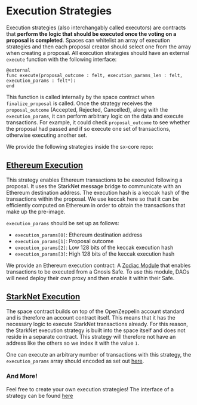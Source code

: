 # Execution Strategies

Execution strategies (also interchangably called executors) are contracts that **perform the logic that should be executed once the voting on a proposal is completed**. Spaces can whitelist an array of execution strategies and then each proposal creator should select one from the array when creating a proposal. All execution strategies should have an external `execute` function with the following interface: 

```
@external
func execute(proposal_outcome : felt, execution_params_len : felt, execution_params : felt*):
end
```

This function is called internally by the space contract when `finalize_proposal` is called.
Once the strategy receives the `proposal_outcome` (Accepted, Rejected, Cancelled), along with the `execution_params`, it can perform arbitrary logic on the data and execute transactions. For example, it could check `proposal_outcome` to see whether the proposal had passed and if so execute one set of transactions, otherwise executing another set. 

We provide the following strategies inside the sx-core repo:

## [Ethereum Execution](https://github.com/snapshot-labs/sx-core/blob/develop/contracts/starknet/ExecutionStrategies/ZodiacRelayer.cairo)

This strategy enables Ethereum transactions to be executed following a proposal. It uses the StarkNet message bridge to communicate with an Ethereum destination address. The execution hash is a keccak hash of the transactions within the proposal. We use keccak here so that it can be efficiently computed on Ethereum in order to obtain the transactions that make up the pre-image.

`execution_params` should be set up as follows:
- `execution_params[0]`: Ethereum destination address
- `execution_params[1]`: Proposal outcome
- `execution_params[2]`: Low 128 bits of the keccak execution hash
- `execution_params[3]`: High 128 bits of the keccak execution hash

We provide an Ethereum execution contract: A [Zodiac Module](https://github.com/snapshot-labs/sx-core/blob/develop/contracts/ethereum/ZodiacModule/SnapshotXL1Executor.sol) that enables transactions to be executed from a Gnosis Safe. To use this module, DAOs will need deploy their own proxy and then enable it within their Safe. 

## [StarkNet Execution](https://github.com/snapshot-labs/sx-core/blob/6420b6ec2e3812822d670adf9857c4b231a1f052/contracts/starknet/lib/voting.cairo#L713)

The space contract builds on top of the OpenZeppelin account standard and is therefore an account contract itself. This means that it has the necessary logic to execute StarkNet transactions already. For this reason, the StarkNet execution strategy is built into the space itself and does not reside in a separate contract. This strategy will therefore not have an address like the others so we index it with the value `1`.

One can execute an arbitrary number of transactions with this strategy, the `execution_params` array should encoded as set out [here](https://github.com/snapshot-labs/sx.js/blob/master/src/utils/encoding/starknet-execution-params.ts). 

### And More! 

Feel free to create your own execution strategies! The interface of a strategy can be found [here](https://github.com/snapshot-labs/sx-core/blob/develop/contracts/starknet/Interfaces/IExecutionStrategy.cairo)



